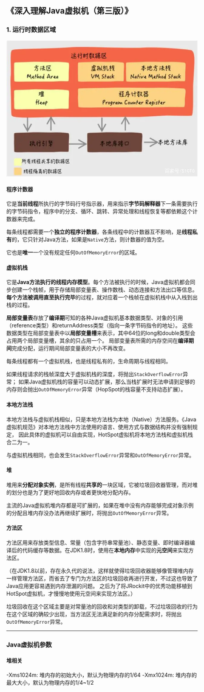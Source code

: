 ## 《深入理解Java虚拟机（第三版）》

### 1. 运行时数据区域

![](jvm运行时数据区域.png)

#### 程序计数器

它是**当前线程**所执行的字节码行号指示器，用来指示**字节码解释器**下一条需要执行的字节码指令，程序中的分支、循环、跳转、异常处理和线程恢复等都依赖这个计数器来完成。

每条线程都需要一个**独立的程序计数器**，各条线程中的计数器互不影响，是**线程私有**的，它只针对Java方法，如果是`Native`方法，则计数器的值为空。

它也是**唯一**一个没有规定任何`OutOfMemoryError`的区域。

#### 虚拟机栈

它是**Java方法执行的线程内存模型**。每个方法被执行的时候，Java虚拟机都会同步创建一个栈帧，用于存储局部变量表、操作数栈、动态连接和方法出口等信息。
**每个方法被调用直至执行完毕**的过程，就对应着一个栈帧在虚拟机栈中从入栈到出栈的过程。

**局部变量表**存放了**编译期**可知的各种Java虚拟机基本数据类型、对象的引用（reference类型）和returnAddress类型（指向一条字节码指令的地址）。
这些数据类型在局部变量表中以**局部变量槽**来表示，其中64位的long和double类型会占用两个局部变量槽，其余的只占用一个。
局部变量表所需的内存空间在**编译期间**完成分配，运行期间局部变量表的大小不再改变。

每条线程都有一个虚拟机栈，也是线程私有的，生命周期与线程相同。

如果线程请求的栈帧深度大于虚拟机栈的深度，将抛出`StackOverflowError`异常；
如果Java虚拟机栈的容量可以动态扩展，那么当栈扩展时无法申请到足够的内存则会抛出`OutOfMemoryError`异常（HopSpot的栈容量不支持动态扩展）。

#### 本地方法栈

本地方法栈与虚拟机栈相似，只是本地方法栈为本地（Native）方法服务。《Java虚拟机规范》对本地方法栈中方法使用的语言、使用方式与数据结构并没有强制规定，
因此具体的虚拟机可以自由实现，HotSpot虚拟机将本地方法栈和虚拟机栈合二为一。

与虚拟机栈相同，也会发生`StackOverflowError`异常和`OutOfMemoryError`异常。

#### 堆

堆用来**分配对象实例**，是所有线程**共享的**一块区域，它被垃圾回收器管理，而对堆的划分也是为了更好地回收内存或者更快地分配内存。

主流的Java虚拟机堆内存都是可扩展的，如果在堆中没有内存能够完成对象示例的分配且堆内存没办法再继续扩展时，将抛出`OutOfMemoryError`异常。

#### 方法区

方法区用来存放类型信息、常量（包含字符串常量池）、静态变量、即时编译器编译后的代码缓存等数据。在JDK1.8时，使用在**本地内存**中实现的**元空间**来实现方法区。

（在JDK1.8以前，存在永久代的说法，这样就使得垃圾回收器能够像管理堆内存一样管理方法区，而省去了专门为方法区的垃圾回收再进行开发，不过这也导致了Java应用更容易遇到内存泄漏的问题。
之后为了将JRockit中的优秀功能移植到HotSpot虚拟机，才慢慢地使用元空间来实现方法区。）

垃圾回收在这个区域主要是对常量池的回收和对类型的卸载，不过垃圾回收的行为在这个区域的确较少出现，当方法区无法满足新的内存分配需求时，将抛出`OutOfMemoryError`异常。

---

### Java虚拟机参数

#### 堆相关

-Xms1024m: 堆内存的初始大小，默认为物理内存的1/64
-Xmx1024m: 堆内存的最大大小，默认为物理内存的1/4~1/2
